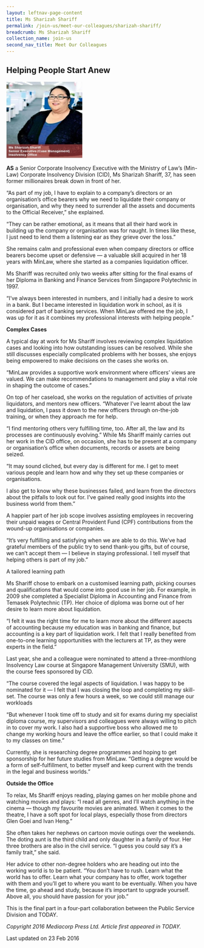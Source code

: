 ```yaml
---
layout: leftnav-page-content
title: Ms Sharizah Shariff
permalink: /join-us/meet-our-colleagues/sharizah-shariff/
breadcrumb: Ms Sharizah Shariff
collection_name: join-us
second_nav_title: Meet Our Colleagues
---
```


<style>
  .image {width: 200px;}
  .image img {max-width: 100%;}
</style>

Helping People Start Anew
---

<div class="image"><img src="/images/1456122154676.jpg/"></div>

**AS** a Senior Corporate Insolvency Executive with the Ministry of Law’s (Min- Law) Corporate Insolvency Division (CID), Ms Sharizah Shariff, 37, has seen former millionaires break down in front of her.

“As part of my job, I have to explain to a company’s directors or an organisation’s office bearers why we need to liquidate their company or organisation, and why they need to surrender all the assets and documents to the Official Receiver,” she explained.

“They can be rather emotional, as it means that all their hard work in building up the company or organisation was for naught. In times like these, I just need to lend them a listening ear as they grieve over the loss.”

She remains calm and professional even when company directors or office bearers become upset or defensive — a valuable skill acquired in her 18 years with MinLaw, where she started as a companies liquidation officer.

Ms Shariff was recruited only two weeks after sitting for the final exams of her Diploma in Banking and Finance Services from Singapore Polytechnic in 1997.

“I’ve always been interested in numbers, and I initially had a desire to work in a bank. But I became interested in liquidation work in school, as it is considered part of banking services. When MinLaw offered me the job, I was up for it as it combines my professional interests with helping people.”

**Complex Cases**

A typical day at work for Ms Shariff involves reviewing complex liquidation cases and looking into how outstanding issues can be resolved. While she still discusses especially complicated problems with her bosses, she enjoys being empowered to make decisions on the cases she works on.

“MinLaw provides a supportive work environment where officers’ views are valued. We can make recommendations to management and play a vital role in shaping the outcome of cases.”

On top of her caseload, she works on the regulation of activities of private liquidators, and mentors new officers. “Whatever I’ve learnt about the law and liquidation, I pass it down to the new officers through on-the-job training, or when they approach me for help.

“I find mentoring others very fulfilling time, too. After all, the law and its processes are continuously evolving.” While Ms Shariff mainly carries out her work in the CID office, on occasion, she has to be present at a company or organisation’s office when documents, records or assets are being seized.

“It may sound cliched, but every day is different for me. I get to meet various people and learn how and why they set up these companies or organisations.

I also get to know why these businesses failed, and learn from the directors about the pitfalls to look out for. I’ve gained really good insights into the business world from them.”

A happier part of her job scope involves assisting employees in recovering their unpaid wages or Central Provident Fund (CPF) contributions from the wound-up organisations or companies.

“It’s very fulfilling and satisfying when we are able to do this. We’ve had grateful members of the public try to send thank-you gifts, but of course, we can’t accept them — I believe in staying professional. I tell myself that helping others is part of my job.”

A tailored learning path

Ms Shariff chose to embark on a customised learning path, picking courses and qualifications that would come into good use in her job. For example, in 2009 she completed a Specialist Diploma in Accounting and Finance from Temasek Polytechnic (TP). Her choice of diploma was borne out of her desire to learn more about liquidation.

“I felt it was the right time for me to learn more about the different aspects of accounting because my education was in banking and finance, but accounting is a key part of liquidation work. I felt that I really benefited from one-to-one learning opportunities with the lecturers at TP, as they were experts in the field.”

Last year, she and a colleague were nominated to attend a three-monthlong Insolvency Law course at Singapore Management University (SMU), with the course fees sponsored by CID.

“The course covered the legal aspects of liquidation. I was happy to be nominated for it — I felt that I was closing the loop and completing my skill-set. The course was only a few hours a week, so we could still manage our workloads

“But whenever I took time off to study and sit for exams during my specialist diploma course, my supervisors and colleagues were always willing to pitch in to cover my work. I also had a supportive boss who allowed me to change my working hours and leave the office earlier, so that I could make it to my classes on time.”

Currently, she is researching degree programmes and hoping to get sponsorship for her future studies from MinLaw. “Getting a degree would be a form of self-fulfillment, to better myself and keep current with the trends in the legal and business worlds.”

**Outside the Office**

To relax, Ms Shariff enjoys reading, playing games on her mobile phone and watching movies and plays: “I read all genres, and I’ll watch anything in the cinema — though my favourite movies are animated. When it comes to the theatre, I have a soft spot for local plays, especially those from directors Glen Goei and Ivan Heng.”

She often takes her nephews on cartoon movie outings over the weekends. The doting aunt is the third child and only daughter in a family of four. Her three brothers are also in the civil service. “I guess you could say it’s a family trait,” she said.

Her advice to other non-degree holders who are heading out into the working world is to be patient. “You don’t have to rush. Learn what the world has to offer. Learn what your company has to offer, work together with them and you’ll get to where you want to be eventually. When you have the time, go ahead and study, because it’s important to upgrade yourself. Above all, you should have passion for your job.”

This is the final part in a four-part collaboration between the Public Service Division and TODAY.

*Copyright 2016 Mediacorp Press Ltd. Article first appeared in TODAY.*

<p class="right-side-updated">Last updated on 23 Feb 2016</p> 
